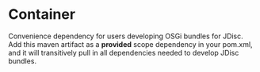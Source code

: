 <!-- Copyright Yahoo. Licensed under the terms of the Apache 2.0 license. See LICENSE in the project root. -->
<!-- Copyright Vespa.ai. Licensed under the terms of the Apache 2.0 license. See LICENSE in the project root. -->
# Container

Convenience dependency for users developing OSGi bundles for JDisc.
Add this maven artifact as a **provided** scope dependency in your pom.xml, and it will
transitively pull in all dependencies needed to develop JDisc bundles.

